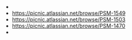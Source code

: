 -
- https://picnic.atlassian.net/browse/PSM-1549
- https://picnic.atlassian.net/browse/PSM-1503
- https://picnic.atlassian.net/browse/PSM-1470
-